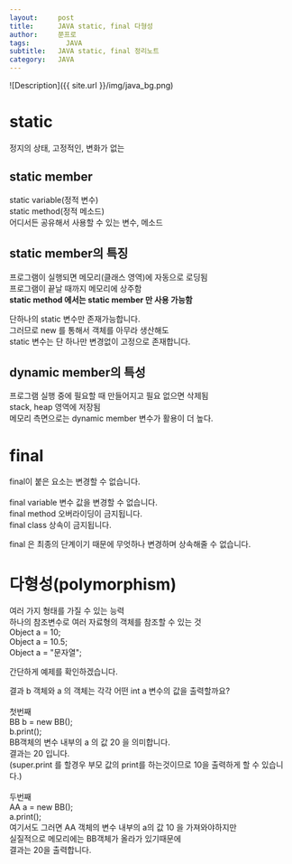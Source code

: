 ```yaml
---
layout:     post
title:      JAVA static, final 다형성
author:     쭌프로
tags: 		  JAVA
subtitle:   JAVA static, final 정리노트
category:   JAVA
---
```

<!-- Start Writing Below in Markdown -->

![Description]({{ site.url }}/img/java_bg.png)

# static 

정지의 상태, 고정적인, 변화가 없는

## static member

<p>
  static variable(정적 변수) <br/>
  static method(정적 메소드) <br/>
  어디서든 공유해서 사용할 수 있는 변수, 메소드
</p>

## static member의 특징

<p>
  프로그램이 실행되면 메모리(클래스 영역)에 자동으로 로딩됨 <br/>
  프로그램이 끝날 때까지 메모리에 상주함 <br/>
  <b>static method 에서는 static member 만 사용 가능함</b>
</p>
<script src="https://gist.github.com/alalstjr/847f5a20446721d391503e6c5b1049ee.js"></script>

<p>
  단하나의 static 변수만 존재가능합니다. <br/>
  그러므로 new 를 통해서 객체를 아무라 생산해도  <br/>
  static 변수는 단 하나만 변경없이 고정으로 존재합니다.
</p>

## dynamic member의 특성

<p>
  프로그램 실행 중에 필요할 때 만들어지고 필요 없으면 삭제됨 <br/>
  stack, heap 영역에 저장됨 <br/>
  메모리 측면으로는 dynamic member 변수가 활용이 더 높다.
</p>

# final 

<p>
  final이 붙은 요소는 변경할 수 없습니다. <br/>
 <br/>
  final variable 변수 값을 변경할 수 없습니다. <br/>
  final method  오버라이딩이 금지됩니다. <br/>
  final class 상속이 금지됩니다. <br/>

  final 은 최종의 단계이기 때문에 무엇하나 변경하며 상속해줄 수 없습니다.
</p>

# 다형성(polymorphism)

<p>
  여러 가지 형태를 가질 수 있는 능력 <br/>
  하나의 참조변수로 여러 자료형의 객체를 참조할 수 있는 것 <br/>
  Object a = 10; <br/>
  Object a = 10.5; <br/>
  Object a = "문자열"; <br/>

  간단하게 예제를 확인하겠습니다.
</p>

<script src="https://gist.github.com/alalstjr/f050cbff7925d8e39933009fae19297e.js"></script>

<p>
  결과 b 객체와 a 의 객체는 각각 어떤 int a 변수의 값을 출력할까요? <br/>
<br/>
  첫번째 <br/>
  BB b = new BB(); <br/>
  b.print(); <br/>
  BB객체의 변수 내부의 a 의 값 20 을 의미합니다. <br/>
  결과는 20 입니다.  <br/>
  (super.print 를 할경우 부모 값의 print를 하는것이므로 10을 출력하게 할 수 있습니다.) <br/>
<br/>
  두번째 <br/>
  AA a = new BB(); <br/>
  a.print(); <br/>
  여기서도 그러면 AA 객체의 변수 내부의 a의 값 10 을 가져와야하지만 <br/>
  실질적으로 메모리에는 BB객체가 올라가 있기때문에  <br/>
  결과는 20을 출력합니다. 
</p>
